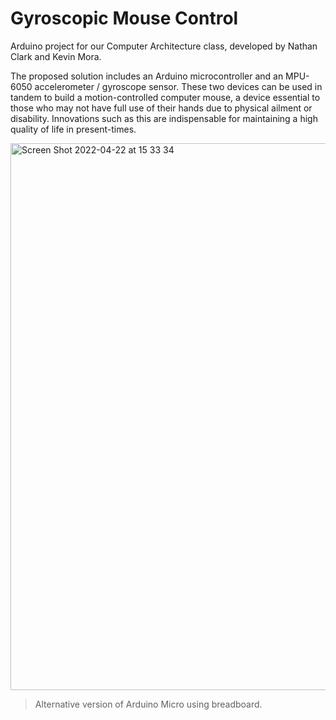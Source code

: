 # Gyroscopic Mouse Control
Arduino project for our Computer Architecture class, developed by Nathan Clark and Kevin Mora.

The proposed solution includes an Arduino microcontroller and an MPU-6050 accelerometer / gyroscope sensor. These two devices can be used in tandem to build a motion-controlled computer mouse, a device essential to those who may not have full use of their hands due to physical ailment or disability. Innovations such as this are indispensable for maintaining a high quality of life in present-times.

<img width="875" alt="Screen Shot 2022-04-22 at 15 33 34" src="https://user-images.githubusercontent.com/83437383/164996277-673ffa71-b50d-4d11-8c3c-21d9a5067b1d.png">

> Alternative version of Arduino Micro using breadboard.
